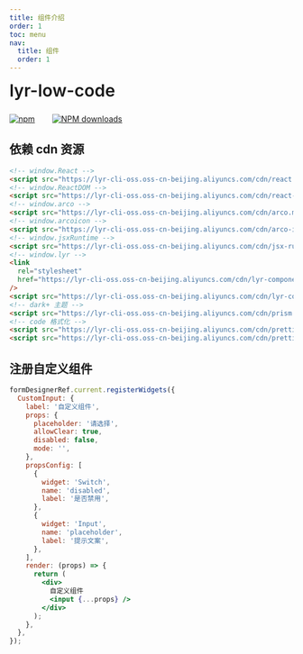 ```yaml
---
title: 组件介绍
order: 1
toc: menu
nav:
  title: 组件
  order: 1
---
```


<div style="display:flex;align-items:center;margin-bottom:24px">
  <span style="font-size:30px;font-weight:600;display:inline-block;">lyr-low-code</span>
</div>
<p style="display:flex;justify-content:space-between;width:200px">
  <a href="https://npmmirror.com/package/lyr-low-code">
    <img alt="npm" src="https://img.shields.io/npm/dt/lyr-low-code.svg">
  </a>
  <a href="https://npmmirror.com/package/lyr-low-code">
    <img alt="NPM downloads" src="https://img.shields.io/npm/v/lyr-low-code.svg">
  </a>
</p>

## 依赖 cdn 资源

```html
<!-- window.React -->
<script src="https://lyr-cli-oss.oss-cn-beijing.aliyuncs.com/cdn/react.production.min.js"></script>
<!-- window.ReactDOM -->
<script src="https://lyr-cli-oss.oss-cn-beijing.aliyuncs.com/cdn/react-dom.production.min.js"></script>
<!-- window.arco -->
<script src="https://lyr-cli-oss.oss-cn-beijing.aliyuncs.com/cdn/arco.min.js"></script>
<!-- window.arcoicon -->
<script src="https://lyr-cli-oss.oss-cn-beijing.aliyuncs.com/cdn/arco-icon.min.js"></script>
<!-- window.jsxRuntime -->
<script src="https://lyr-cli-oss.oss-cn-beijing.aliyuncs.com/cdn/jsx-runtime.polyfill.js"></script>
<!-- window.lyr -->
<link
  rel="stylesheet"
  href="https://lyr-cli-oss.oss-cn-beijing.aliyuncs.com/cdn/lyr-component.min.css"
/>
<script src="https://lyr-cli-oss.oss-cn-beijing.aliyuncs.com/cdn/lyr-component.min.js"></script>
<!-- dark+ 主题 -->
<script src="https://lyr-cli-oss.oss-cn-beijing.aliyuncs.com/cdn/prism.min.js"></script>
<!-- code 格式化 -->
<script src="https://lyr-cli-oss.oss-cn-beijing.aliyuncs.com/cdn/prettier-standalone.min.js"></script>
<script src="https://lyr-cli-oss.oss-cn-beijing.aliyuncs.com/cdn/prettier-parser-typescript.min.js"></script>
```

## 注册自定义组件

```jsx | pure
formDesignerRef.current.registerWidgets({
  CustomInput: {
    label: '自定义组件',
    props: {
      placeholder: '请选择',
      allowClear: true,
      disabled: false,
      mode: '',
    },
    propsConfig: [
      {
        widget: 'Switch',
        name: 'disabled',
        label: '是否禁用',
      },
      {
        widget: 'Input',
        name: 'placeholder',
        label: '提示文案',
      },
    ],
    render: (props) => {
      return (
        <div>
          自定义组件
          <input {...props} />
        </div>
      );
    },
  },
});
```
